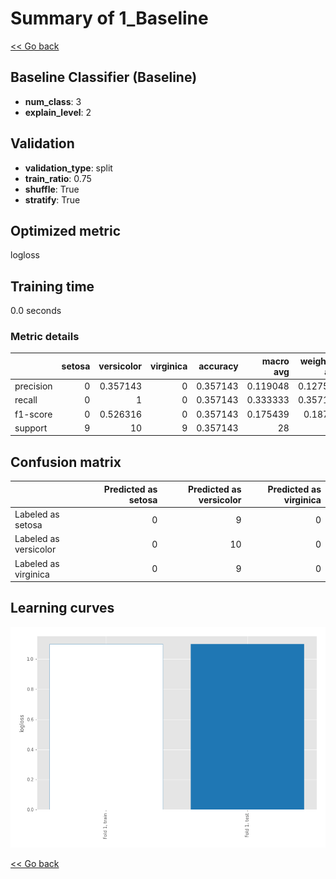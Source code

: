 # Summary of 1_Baseline

[<< Go back](../README.md)


## Baseline Classifier (Baseline)
- **num_class**: 3
- **explain_level**: 2

## Validation
 - **validation_type**: split
 - **train_ratio**: 0.75
 - **shuffle**: True
 - **stratify**: True

## Optimized metric
logloss

## Training time

0.0 seconds

### Metric details
|           |   setosa |   versicolor |   virginica |   accuracy |   macro avg |   weighted avg |   logloss |
|:----------|---------:|-------------:|------------:|-----------:|------------:|---------------:|----------:|
| precision |        0 |     0.357143 |           0 |   0.357143 |    0.119048 |       0.127551 |   1.09862 |
| recall    |        0 |     1        |           0 |   0.357143 |    0.333333 |       0.357143 |   1.09862 |
| f1-score  |        0 |     0.526316 |           0 |   0.357143 |    0.175439 |       0.18797  |   1.09862 |
| support   |        9 |    10        |           9 |   0.357143 |   28        |      28        |   1.09862 |


## Confusion matrix
|                       |   Predicted as setosa |   Predicted as versicolor |   Predicted as virginica |
|:----------------------|----------------------:|--------------------------:|-------------------------:|
| Labeled as setosa     |                     0 |                         9 |                        0 |
| Labeled as versicolor |                     0 |                        10 |                        0 |
| Labeled as virginica  |                     0 |                         9 |                        0 |

## Learning curves
![Learning curves](learning_curves.png)

[<< Go back](../README.md)

